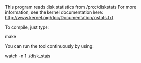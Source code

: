This program reads disk statistics from /proc/diskstats
For more information, see the kernel documentation here:
http://www.kernel.org/doc/Documentation/iostats.txt

To compile, just type:

make

You can run the tool continuously by using:

watch -n 1 ./disk_stats
